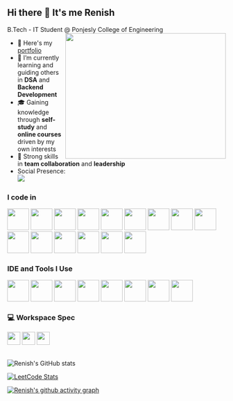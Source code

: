 ## Hi there 👋 It's me Renish

B.Tech - IT Student @ Ponjesly College of Engineering
<img align="right" width="370" height="290" src="https://i.pinimg.com/originals/47/f0/34/47f0342cec72b800463bf003eac1257e.gif">
- 🔭 Here's my [portfolio](https://github.com/Renish-R)  
- 🌱 I’m currently learning and guiding others in **DSA** and **Backend Development**  
- 🎓 Gaining knowledge through **self-study** and **online courses** driven by my own interests  
- 💼 Strong skills in **team collaboration** and **leadership**
- Social Presence:
  <br />[<img src="https://img.shields.io/badge/LinkedIn-0077B5?style=for-the-badge&logo=linkedin&logoColor=white" />](https://www.linkedin.com/in/renish-r/)

### I code in
<img height="50" width="50" src="https://img.icons8.com/color/96/000000/java-coffee-cup-logo.png" /> <img height="50" width="50" src="https://img.icons8.com/color/96/000000/c-programming.png" /> <img height="50" width="50" src="https://img.icons8.com/color/96/000000/c-plus-plus-logo.png" /> <img height="50" width="50" src="https://img.icons8.com/color/96/000000/html-5.png" /> <img height="50" width="50" src="https://img.icons8.com/color/96/000000/css3.png" /> <img height="50" width="50" src="https://img.icons8.com/color/96/000000/bootstrap.png" /> <img height="50" width="50" src="https://img.icons8.com/color/96/000000/javascript.png"/> <img height="50" width="50" src="https://img.icons8.com/color/96/000000/react-native.png"/> <img height="50" width="50" src="https://img.icons8.com/nolan/96/three-js.png"/> <img height="50" width="50" src="https://img.icons8.com/color/96/000000/mysql-logo.png"/> <img height="50" width="50" src="https://img.icons8.com/external-tal-revivo-color-tal-revivo/96/external-postgre-sql-a-free-and-open-source-relational-database-management-system-logo-color-tal-revivo.png"/> <img height="50" width="50" src="https://img.icons8.com/color/96/000000/mongodb.png"/> <img height="50" width="50" src="https://img.icons8.com/color/96/000000/spring-logo.png"/> <img height="50" width="50" src="https://img.icons8.com/office/96/spring-logo.png"/> <img height="50" width="50" src="https://img.icons8.com/color/96/null/graphql.png"/>


### IDE and Tools I Use
<img height="50" width="50" src="https://img.icons8.com/color/96/visual-studio-code-2019.png"/> <img height="50" width="50" src="https://img.icons8.com/color/96/intellij-idea.png"/> <img height="50" width="50" src="https://img.icons8.com/color/96/git.png"/> <img height="50" src="https://img.icons8.com/officel/80/java-eclipse.png"/> <img height="50" width="50" src="https://img.icons8.com/color/96/000000/google-firebase-console.png"/> <img height="50" width="50" src="https://img.icons8.com/color/96/figma--v1.png"/> <img height="50" src="https://img.icons8.com/fluency/48/docker.png"/> <img height="50" width="50" src="https://img.icons8.com/external-tal-revivo-color-tal-revivo/96/external-postman-is-the-only-complete-api-development-environment-logo-color-tal-revivo.png"/>


### 💻 Workspace Spec

<img height="30" src="https://img.shields.io/badge/ASUS-TUF_F16-0056D2?style=for-the-badge&logo=asus&logoColor=white"/> <img height="30" src="https://img.shields.io/badge/Intel-Core_5_210H-0071C5?style=for-the-badge&logo=intel&logoColor=white"/> <img height="30" src="https://img.shields.io/badge/NVIDIA-RTX_3050A-76B900?style=for-the-badge&logo=nvidia&logoColor=white"/>
<br /> <br />

![Renish's GitHub stats](https://github-readme-stats.vercel.app/api?username=Renish-R&theme=dark&show_icons=true&hide=issues,contribs)

[![LeetCode Stats](https://leetcard.jacoblin.cool/Renish-R?theme=dark&font=Marcellus&ext=heatmap)](https://leetcode.com/u/Renish-R/)

[![Renish's github activity graph](https://github-readme-activity-graph.vercel.app/graph?username=Renish-R&bg_color=000000&color=ffffff&line=51f565&point=ffffff&area=true&hide_border=true)](https://github.com/ashutosh00710/github-readme-activity-graph)
